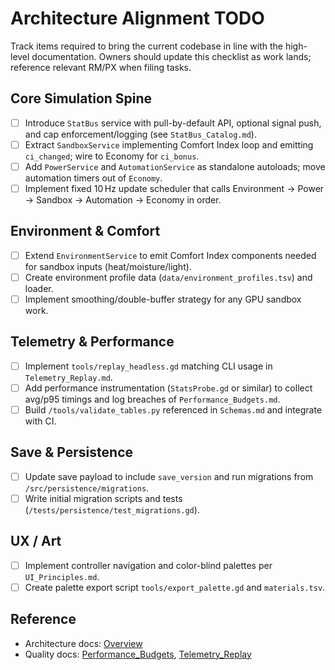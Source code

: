 # Architecture Alignment TODO

Track items required to bring the current codebase in line with the high-level documentation.  Owners should update this checklist as work lands; reference relevant RM/PX when filing tasks.

## Core Simulation Spine
- [ ] Introduce `StatBus` service with pull-by-default API, optional signal push, and cap enforcement/logging (see `StatBus_Catalog.md`).
- [ ] Extract `SandboxService` implementing Comfort Index loop and emitting `ci_changed`; wire to Economy for `ci_bonus`.
- [ ] Add `PowerService` and `AutomationService` as standalone autoloads; move automation timers out of `Economy`.
- [ ] Implement fixed 10 Hz update scheduler that calls Environment → Power → Sandbox → Automation → Economy in order.

## Environment & Comfort
- [ ] Extend `EnvironmentService` to emit Comfort Index components needed for sandbox inputs (heat/moisture/light).
- [ ] Create environment profile data (`data/environment_profiles.tsv`) and loader.
- [ ] Implement smoothing/double-buffer strategy for any GPU sandbox work.

## Telemetry & Performance
- [ ] Implement `tools/replay_headless.gd` matching CLI usage in `Telemetry_Replay.md`.
- [ ] Add performance instrumentation (`StatsProbe.gd` or similar) to collect avg/p95 timings and log breaches of `Performance_Budgets.md`.
- [ ] Build `/tools/validate_tables.py` referenced in `Schemas.md` and integrate with CI.

## Save & Persistence
- [ ] Update save payload to include `save_version` and run migrations from `/src/persistence/migrations`.
- [ ] Write initial migration scripts and tests (`/tests/persistence/test_migrations.gd`).

## UX / Art
- [ ] Implement controller navigation and color-blind palettes per `UI_Principles.md`.
- [ ] Create palette export script `tools/export_palette.gd` and `materials.tsv`.

## Reference
- Architecture docs: [Overview](Overview.md)
- Quality docs: [Performance_Budgets](../quality/Performance_Budgets.md), [Telemetry_Replay](../quality/Telemetry_Replay.md)
